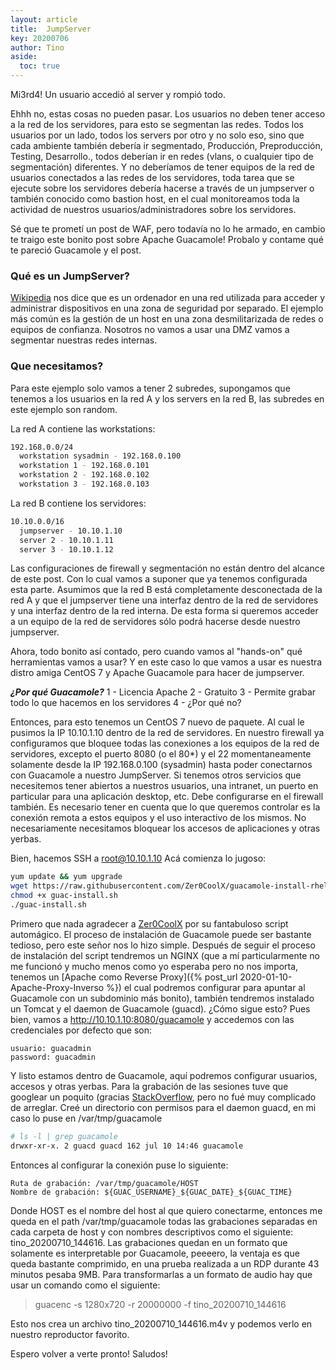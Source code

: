 ```yaml
---
layout: article
title:  JumpServer
key: 20200706
author: Tino
aside:
  toc: true
---
```


Mi3rd4! Un usuario accedió al server y rompió todo.<!-- more --> 

Ehhh no, estas cosas no pueden pasar. Los usuarios no deben tener acceso a la red de los servidores, para esto se segmentan las redes. Todos los usuarios por un lado, todos los servers por otro y no solo eso, sino que cada ambiente también debería ir segmentado, Producción, Preproducción, Testing, Desarrollo., todos deberían ir en redes (vlans, o cualquier tipo de segmentación) diferentes.
Y no deberíamos de tener equipos de la red de usuarios conectados a las redes de los servidores, toda tarea que se ejecute sobre los servidores debería hacerse a través de un jumpserver o también conocido como bastion host, en el cual monitoreamos toda la actividad de nuestros usuarios/administradores sobre los servidores.

Sé que te prometí un post de WAF, pero todavía no lo he armado, en cambio te traigo este bonito post sobre Apache Guacamole! Probalo y contame qué te pareció Guacamole y el post.

### Qué es un JumpServer?
[Wikipedia](https://en.wikipedia.org/wiki/Jump_server) nos dice que es un ordenador en una red utilizada para acceder y administrar dispositivos en una zona de seguridad por separado. El ejemplo más común es la gestión de un host en una zona desmilitarizada de redes o equipos de confianza. Nosotros no vamos a usar una DMZ vamos a segmentar nuestras redes internas.

### Que necesitamos?
Para este ejemplo solo vamos a tener 2 subredes, supongamos que tenemos a los usuarios en la red A y los servers en la red B, las subredes en este ejemplo son random.

La red A contiene las workstations:
~~~ bash
192.168.0.0/24
  workstation sysadmin - 192.168.0.100
  workstation 1 - 192.168.0.101
  workstation 2 - 192.168.0.102
  workstation 3 - 192.168.0.103
~~~

La red B contiene los servidores:
~~~ bash
10.10.0.0/16
  jumpserver - 10.10.1.10
  server 2 - 10.10.1.11
  server 3 - 10.10.1.12
~~~

Las configuraciones de firewall y segmentación no están dentro del alcance de este post. Con lo cual vamos a suponer que ya tenemos configurada esta parte.
Asumimos que la red B está completamente desconectada de la red A y que el jumpserver tiene una interfaz dentro de la red de servidores y una interfaz dentro de la red interna.
De esta forma si queremos acceder a un equipo de la red de servidores sólo podrá hacerse desde nuestro jumpserver.

Ahora, todo bonito así contado, pero cuando vamos al "hands-on" qué herramientas vamos a usar?
Y en este caso lo que vamos a usar es nuestra distro amiga CentOS 7 y Apache Guacamole para hacer de jumpserver.

***¿Por qué Guacamole?***
1 - Licencia Apache
2 - Gratuito
3 - Permite grabar todo lo que hacemos en los servidores
4 - ¿Por qué no?

Entonces, para esto tenemos un CentOS 7 nuevo de paquete.
Al cual le pusimos la IP 10.10.1.10 dentro de la red de servidores. En nuestro firewall ya configuramos que bloquee todas las conexiones a los equipos de la red de servidores, excepto el puerto 8080 (o el 80*) y el 22 momentaneamente solamente desde la IP 192.168.0.100 (sysadmin) hasta poder conectarnos con Guacamole a nuestro JumpServer.
Si tenemos otros servicios que necesitemos tener abiertos a nuestros usuarios, una intranet, un puerto en particular para una aplicación desktop, etc. Debe configurarse en el firewall también. Es necesario tener en cuenta que lo que queremos controlar es la conexión remota a estos equipos y el uso interactivo de los mismos.
No necesariamente necesitamos bloquear los accesos de aplicaciones y otras yerbas.

Bien, hacemos SSH a root@10.10.1.10
Acá comienza lo jugoso:

~~~ bash
yum update && yum upgrade
wget https://raw.githubusercontent.com/Zer0CoolX/guacamole-install-rhel/master/guac-install.sh
chmod +x guac-install.sh
./guac-install.sh
~~~

Primero que nada agradecer a [Zer0CoolX](https://github.com/Zer0CoolX) por su fantabuloso script automágico. El proceso de instalación de Guacamole puede ser bastante tedioso, pero este señor nos lo hizo simple.
Después de seguir el proceso de instalación del script tendremos un NGINX (que a mí particularmente no me funcionó y mucho menos como yo esperaba pero no nos importa, tenemos un [Apache como Reverse Proxy]({% post_url 2020-01-10-Apache-Proxy-Inverso %}) el cual podremos configurar para apuntar al Guacamole con un subdominio más bonito), también tendremos instalado un Tomcat y el daemon de Guacamole (guacd).
¿Cómo sigue esto? Pues bien, vamos a http://10.10.1.10:8080/guacamole y accedemos con las credenciales por defecto que son:
~~~
usuario: guacadmin
password: guacadmin
~~~

Y listo estamos dentro de Guacamole, aquí podremos configurar usuarios, accesos y otras yerbas.
Para la grabación de las sesiones tuve que googlear un poquito (gracias [StackOverflow](https://stackoverflow.com/questions/60630083/how-to-setup-guacamole-session-recording-with-rdp-and-ssh), pero no fué muy complicado de arreglar.
Creé un directorio con permisos para el daemon guacd, en mi caso lo puse en /var/tmp/guacamole
~~~ bash
# ls -l | grep guacamole
drwxr-xr-x. 2 guacd guacd 162 jul 10 14:46 guacamole
~~~
Entonces al configurar la conexión puse lo siguiente:
~~~
Ruta de grabación: /var/tmp/guacamole/HOST
Nombre de grabación: ${GUAC_USERNAME}_${GUAC_DATE}_${GUAC_TIME}
~~~
Donde HOST es el nombre del host al que quiero conectarme, entonces me queda en el path /var/tmp/guacamole todas las grabaciones separadas en cada carpeta de host y con nombres descriptivos como el siguiente: tino_20200710_144616.
Las grabaciones quedan en un formato que solamente es interpretable por Guacamole, peeeero, la ventaja es que queda bastante comprimido, en una prueba realizada a un RDP durante 43 minutos pesaba 9MB.
Para transformarlas a un formato de audio hay que usar un comando como el siguiente:
> guacenc -s 1280x720 -r 20000000 -f tino_20200710_144616

Esto nos crea un archivo tino_20200710_144616.m4v y podemos verlo en nuestro reproductor favorito.


Espero volver a verte pronto! Saludos!
